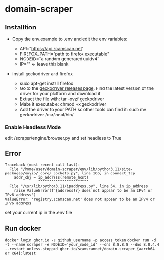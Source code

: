 # domain-scraper
 
## Installtion
* Copy the env.example to .env and edit the env variables:

  * API="https://api.scamscan.net"
  * FIREFOX_PATH="path to firefox executable"
  * NODEID="a random generated uuidv4"
  * IP="" <- leave this blank

* install geckodriver and firefox 
  * sudo apt-get install firefox 
  * Go to the [geckodriver releases page](https://github.com/mozilla/geckodriver/releases). Find the latest version of the driver for your platform and download it
  * Extract the file with: tar -xvzf geckodriver 
  * Make it executable: chmod +x geckodriver 
  * Add the driver to your PATH so other tools can find it: sudo mv geckodriver /usr/local/bin/

### Enable Headless Mode
edit /scraper/engine/browser.py and set headless to True

## Error
```
Traceback (most recent call last):
  File "/home/user/domain-scraper/env/lib/python3.11/site-packages/anyio/_core/_sockets.py", line 186, in connect_tcp
    addr_obj = ip_address(remote_host)
               ^^^^^^^^^^^^^^^^^^^^^^^
  File "/usr/lib/python3.11/ipaddress.py", line 54, in ip_address
    raise ValueError(f'{address!r} does not appear to be an IPv4 or IPv6 address')
ValueError: 'registry.scamscan.net' does not appear to be an IPv4 or IPv6 address
```
set your current ip in the .env file

## Run docker
`docker login ghcr.io -u github_username -p access_token`
`docker run -d -t --name scraper -e NODEID='your_node_id' --dns 8.8.8.8 --dns 8.8.4.4 --restart unless-stopped ghcr.io/scamscannet/domain-scraper_{aarch64 or x64}:latest`